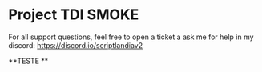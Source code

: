 # Project TDI SMOKE
For all support questions, feel free to open a ticket a ask me for help in my discord: https://discord.io/scriptlandiav2

**TESTE **
